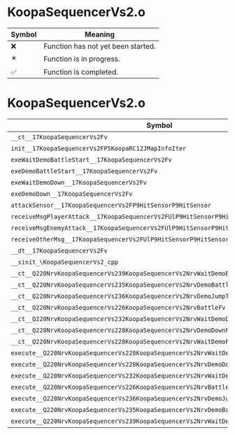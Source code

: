 # KoopaSequencerVs2.o
| Symbol | Meaning 
| ------------- | ------------- 
| :x: | Function has not yet been started. 
| :eight_pointed_black_star: | Function is in progress. 
| :white_check_mark: | Function is completed. 


# KoopaSequencerVs2.o
| Symbol | Decompiled? |
| ------------- | ------------- |
| `__ct__17KoopaSequencerVs2Fv` | :x: |
| `init__17KoopaSequencerVs2FP5KoopaRC12JMapInfoIter` | :x: |
| `exeWaitDemoBattleStart__17KoopaSequencerVs2Fv` | :x: |
| `exeDemoBattleStart__17KoopaSequencerVs2Fv` | :x: |
| `exeWaitDemoDown__17KoopaSequencerVs2Fv` | :x: |
| `exeDemoDown__17KoopaSequencerVs2Fv` | :x: |
| `attackSensor__17KoopaSequencerVs2FP9HitSensorP9HitSensor` | :x: |
| `receiveMsgPlayerAttack__17KoopaSequencerVs2FUlP9HitSensorP9HitSensor` | :x: |
| `receiveMsgEnemyAttack__17KoopaSequencerVs2FUlP9HitSensorP9HitSensor` | :x: |
| `receiveOtherMsg__17KoopaSequencerVs2FUlP9HitSensorP9HitSensor` | :x: |
| `__dt__17KoopaSequencerVs2Fv` | :x: |
| `__sinit_\KoopaSequencerVs2_cpp` | :x: |
| `__ct__Q220NrvKoopaSequencerVs239KoopaSequencerVs2NrvWaitDemoBattleStartFv` | :x: |
| `__ct__Q220NrvKoopaSequencerVs235KoopaSequencerVs2NrvDemoBattleStartFv` | :x: |
| `__ct__Q220NrvKoopaSequencerVs236KoopaSequencerVs2NrvDemoJumpToPlanetFv` | :x: |
| `__ct__Q220NrvKoopaSequencerVs226KoopaSequencerVs2NrvBattleFv` | :x: |
| `__ct__Q220NrvKoopaSequencerVs232KoopaSequencerVs2NrvWaitDemoDownFv` | :x: |
| `__ct__Q220NrvKoopaSequencerVs228KoopaSequencerVs2NrvDemoDownFv` | :x: |
| `__ct__Q220NrvKoopaSequencerVs228KoopaSequencerVs2NrvWaitDemoFv` | :x: |
| `execute__Q220NrvKoopaSequencerVs228KoopaSequencerVs2NrvWaitDemoCFP5Spine` | :x: |
| `execute__Q220NrvKoopaSequencerVs228KoopaSequencerVs2NrvDemoDownCFP5Spine` | :x: |
| `execute__Q220NrvKoopaSequencerVs232KoopaSequencerVs2NrvWaitDemoDownCFP5Spine` | :x: |
| `execute__Q220NrvKoopaSequencerVs226KoopaSequencerVs2NrvBattleCFP5Spine` | :x: |
| `execute__Q220NrvKoopaSequencerVs236KoopaSequencerVs2NrvDemoJumpToPlanetCFP5Spine` | :x: |
| `execute__Q220NrvKoopaSequencerVs235KoopaSequencerVs2NrvDemoBattleStartCFP5Spine` | :x: |
| `execute__Q220NrvKoopaSequencerVs239KoopaSequencerVs2NrvWaitDemoBattleStartCFP5Spine` | :x: |
